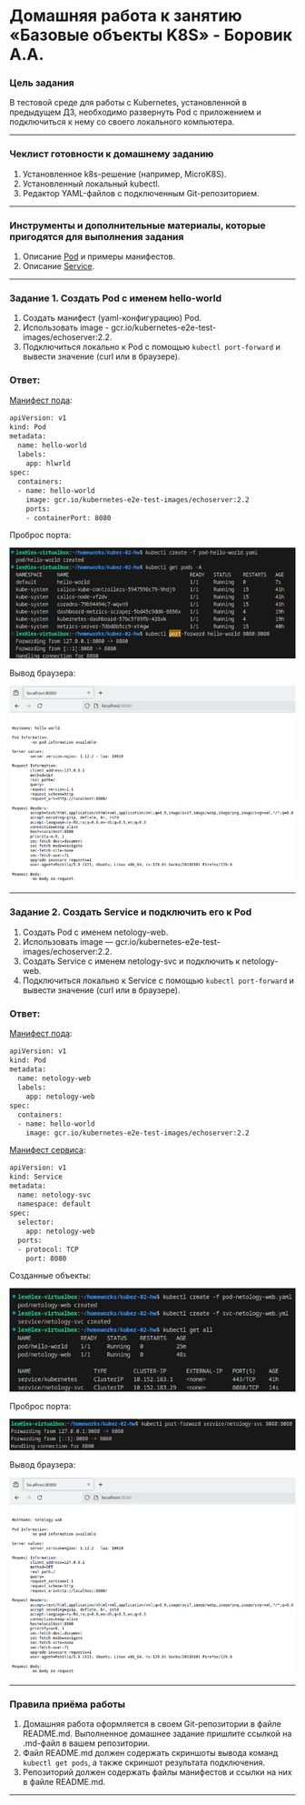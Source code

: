 # Домашняя работа к занятию «Базовые объекты K8S» - Боровик А.А.

### Цель задания

В тестовой среде для работы с Kubernetes, установленной в предыдущем ДЗ, необходимо развернуть Pod с приложением и подключиться к нему со своего локального компьютера. 

------

### Чеклист готовности к домашнему заданию

1. Установленное k8s-решение (например, MicroK8S).
2. Установленный локальный kubectl.
3. Редактор YAML-файлов с подключенным Git-репозиторием.

------

### Инструменты и дополнительные материалы, которые пригодятся для выполнения задания

1. Описание [Pod](https://kubernetes.io/docs/concepts/workloads/pods/) и примеры манифестов.
2. Описание [Service](https://kubernetes.io/docs/concepts/services-networking/service/).

------

### Задание 1. Создать Pod с именем hello-world

1. Создать манифест (yaml-конфигурацию) Pod.
2. Использовать image - gcr.io/kubernetes-e2e-test-images/echoserver:2.2.
3. Подключиться локально к Pod с помощью `kubectl port-forward` и вывести значение (curl или в браузере).

### Ответ:

[Манифест пода](https://github.com/Lex-Chaos/kuber-02-hw/blob/main/files/pod-hello-world.yaml):

```
apiVersion: v1
kind: Pod
metadata:
  name: hello-world
  labels:
    app: hlwrld
spec:
  containers:
  - name: hello-world
    image: gcr.io/kubernetes-e2e-test-images/echoserver:2.2
    ports:
    - containerPort: 8080
```

Проброс порта:

![Проброс порта](https://github.com/Lex-Chaos/kuber-02-hw/blob/main/img/Task1-1.png)


Вывод браузера:

![Вывод браузера](https://github.com/Lex-Chaos/kuber-02-hw/blob/main/img/Task1-2.png)


------

### Задание 2. Создать Service и подключить его к Pod

1. Создать Pod с именем netology-web.
2. Использовать image — gcr.io/kubernetes-e2e-test-images/echoserver:2.2.
3. Создать Service с именем netology-svc и подключить к netology-web.
4. Подключиться локально к Service с помощью `kubectl port-forward` и вывести значение (curl или в браузере).

### Ответ:

[Манифест пода](https://github.com/Lex-Chaos/kuber-02-hw/blob/main/files/pod-netology-web.yaml):

```
apiVersion: v1
kind: Pod
metadata:
  name: netology-web
  labels:
    app: netology-web
spec:
  containers:
  - name: hello-world
    image: gcr.io/kubernetes-e2e-test-images/echoserver:2.2
```

[Манифест сервиса](https://github.com/Lex-Chaos/kuber-02-hw/blob/main/files/svc-netology-web.yaml):

```
apiVersion: v1
kind: Service
metadata:
  name: netology-svc
  namespace: default
spec:
  selector:
    app: netology-web
  ports:
  - protocol: TCP
    port: 8080
```

Созданные объекты:

![Объекты](https://github.com/Lex-Chaos/kuber-02-hw/blob/main/img/Task2-1.png)

Проброс порта:

![Проброс порта](https://github.com/Lex-Chaos/kuber-02-hw/blob/main/img/Task2-2.png)

Вывод браузера:

![Вывод браузера](https://github.com/Lex-Chaos/kuber-02-hw/blob/main/img/Task2-3.png)

------

### Правила приёма работы

1. Домашняя работа оформляется в своем Git-репозитории в файле README.md. Выполненное домашнее задание пришлите ссылкой на .md-файл в вашем репозитории.
2. Файл README.md должен содержать скриншоты вывода команд `kubectl get pods`, а также скриншот результата подключения.
3. Репозиторий должен содержать файлы манифестов и ссылки на них в файле README.md.

------

